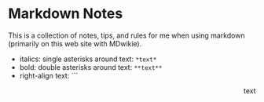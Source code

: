 # Markdown Notes

This is a collection of notes, tips, and rules for me when using markdown (primarily on this web site with MDwikie).

 * italics: single asterisks around text: ```*text*```
 * bold: double asterisks around text: ```**text**```
 * right-align text: ```<p align="right">text</p>

